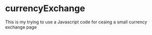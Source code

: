 # currencyExchange
This is my trying to use a Javascript code for ceaing a small currency exchange page
